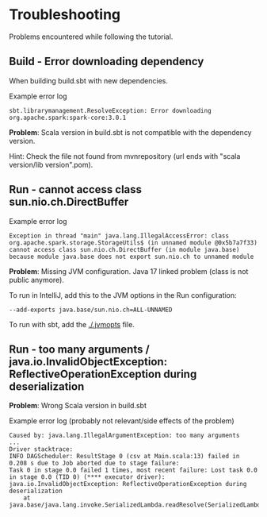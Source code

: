 # Troubleshooting

Problems encountered while following the tutorial.

## Build - Error downloading dependency

When building build.sbt with new dependencies.

Example error log

```
sbt.librarymanagement.ResolveException: Error downloading org.apache.spark:spark-core:3.0.1
```

**Problem**: Scala version in build.sbt is not compatible with the dependency version.

Hint: Check the file not found from mvnrepository (url ends with "scala version/lib version".pom).

## Run - cannot access class sun.nio.ch.DirectBuffer

Example error log

```
Exception in thread "main" java.lang.IllegalAccessError: class org.apache.spark.storage.StorageUtils$ (in unnamed module @0x5b7a7f33) cannot access class sun.nio.ch.DirectBuffer (in module java.base) because module java.base does not export sun.nio.ch to unnamed module
```
**Problem**: Missing JVM configuration. Java 17 linked problem (class is not public anymore).

To run in IntelliJ, add this to the JVM options in the Run configuration:
```
--add-exports java.base/sun.nio.ch=ALL-UNNAMED
```
To run with sbt, add the [./.jvmopts]("./.jvmopts") file.

## Run - too many arguments / java.io.InvalidObjectException: ReflectiveOperationException during deserialization

**Problem**: Wrong Scala version in build.sbt

Example error log (probably not relevant/side effects of the problem)
```
Caused by: java.lang.IllegalArgumentException: too many arguments
...
Driver stacktrace:
INFO DAGScheduler: ResultStage 0 (csv at Main.scala:13) failed in 0.208 s due to Job aborted due to stage failure: 
Task 0 in stage 0.0 failed 1 times, most recent failure: Lost task 0.0 in stage 0.0 (TID 0) (**** executor driver): 
java.io.InvalidObjectException: ReflectiveOperationException during deserialization
	at java.base/java.lang.invoke.SerializedLambda.readResolve(SerializedLambda.java:280)
```